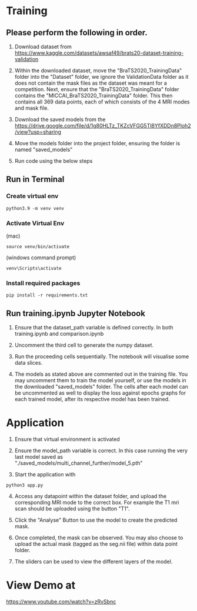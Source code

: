 

# Training

## Please perform the following in order.

1. Download dataset from https://www.kaggle.com/datasets/awsaf49/brats20-dataset-training-validation

2. Within the downloaded dataset, move the "BraTS2020_TrainingData" folder into the "Dataset" folder, we ignore the ValidationData folder as it does not contain the mask files as the dataset was meant for a competition. Next, ensure that the "BraTS2020_TrainingData" folder contains the "MICCAI_BraTS2020_TrainingData" folder. This then contains all 369 data points, each of which consists of the 4 MRI modes and mask file. 

3. Download the saved models from the https://drive.google.com/file/d/1g80HLTz_TKZcVFGG5Tl8YfXDDn8Ploh2/view?usp=sharing

4. Move the models folder into the project folder, ensuring the folder is named "saved_models"

5. Run code using the below steps

## Run in Terminal

### Create virtual env
```
python3.9 -m venv venv 
```
### Activate Virtual Env
(mac)
```
source venv/bin/activate
```
 (windows command prompt)
```
venv\Scripts\activate
```
### Install required packages
```
pip install -r requirements.txt
```

## Run training.ipynb Jupyter Notebook
1. Ensure that the dataset_path variable is defined correctly. In both training.ipynb and comparison.ipynb 

2. Uncomment the third cell to generate the numpy dataset.

3. Run the proceeding cells sequentially. The notebook will visualise some data slices. 

4. The models as stated above are commented out in the training file. You may uncomment them to train the model yourself, or use the models in the downloaded "saved_models" folder. The cells after each model can be uncommented as well to display the loss against epochs graphs for each trained model, after its respective model has been trained.




# Application

1. Ensure that virtual environment is activated

2. Ensure the model_path variable is correct. In this case running the very last model saved as "./saved_models/multi_channel_further/model_5.pth"

3. Start the application with 
```
python3 app.py
```
4. Access any datapoint within the dataset folder, and upload the corresponding MRI mode to the correct box. For example the T1 mri scan should be uploaded using the button "T1".

5. Click the "Analyse" Button to use the model to create the predicted mask. 

6. Once completed, the mask can be observed. You may also choose to upload the actual mask (tagged as the seg.nii file) within data point folder. 

7. The sliders can be used to view the different layers of the model. 



# View Demo at 
https://www.youtube.com/watch?v=zRvSbnc